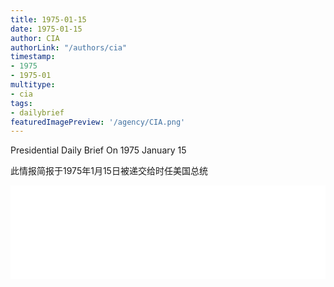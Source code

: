 ```yaml
---
title: 1975-01-15
date: 1975-01-15
author: CIA 
authorLink: "/authors/cia"
timestamp: 
- 1975
- 1975-01
multitype: 
- cia
tags: 
- dailybrief
featuredImagePreview: '/agency/CIA.png'
---
```



Presidential Daily Brief On 1975 January 15

此情报简报于1975年1月15日被递交给时任美国总统

<!--more-->





<div id="over" style="width:100%; overflow:hidden"> <iframe id="sFrame" name="sFrame" frameborder="no" border="0"  allowfullscreen marginwidth="0" scrolling="no" src = " /CIA/1975-01-15.html "  style = " position:absulute; width: 806px; top: 300;" > </iframe> </div>